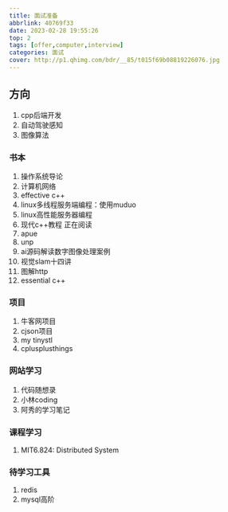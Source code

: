 ```yaml
---
title: 面试准备
abbrlink: 40769f33
date: 2023-02-28 19:55:26
top: 2
tags: [offer,computer,interview]
categories: 面试
cover: http://p1.qhimg.com/bdr/__85/t015f69b08819226076.jpg
---
```

## 方向
1. cpp后端开发
2. 自动驾驶感知
3. 图像算法
### 书本
1. 操作系统导论
2. 计算机网络
3. effective c++
4. linux多线程服务端编程：使用muduo
5. linux高性能服务器编程
6. 现代c++教程 正在阅读
7. apue
8. unp
9. ai源码解读数字图像处理案例
10. 视觉slam十四讲
11. 图解http
12. essential c++
### 项目
1. 牛客网项目
2. cjson项目
3. my tinystl
4. cplusplusthings
### 网站学习
1. 代码随想录
2. 小林coding
3. 阿秀的学习笔记
### 课程学习
1. MIT6.824: Distributed System
### 待学习工具
1. redis
2. mysql高阶